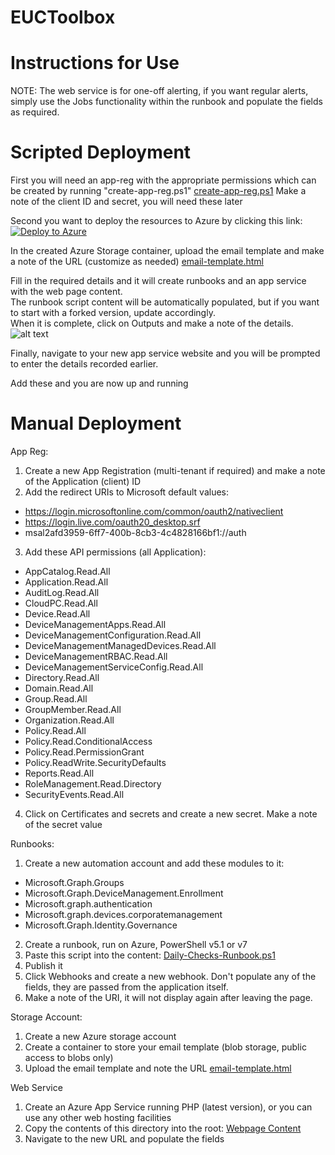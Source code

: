 # EUCToolbox
# Instructions for Use

NOTE: The web service is for one-off alerting, if you want regular alerts, simply use the Jobs functionality within the runbook and populate the fields as required.  



# Scripted Deployment

First you will need an app-reg with the appropriate permissions which can be created by running "create-app-reg.ps1"
[create-app-reg.ps1](https://raw.githubusercontent.com/andrew-s-taylor/EUCToolbox/main/Daily-Checks/Install%20Scripts/create-app-reg.ps1)
  Make a note of the client ID and secret, you will need these later

Second you want to deploy the resources to Azure by clicking this link:
[![Deploy to Azure](https://aka.ms/deploytoazurebutton)](https://portal.azure.com/#create/Microsoft.Template/uri/https%3A%2F%2Fraw.githubusercontent.com%2Fandrew-s-taylor%2FEUCToolbox%2Fmain%2FDaily-Checks%2FInstall%2520Scripts%2Farm-template.json)  

In the created Azure Storage container, upload the email template and make a note of the URL (customize as needed)
[email-template.html](https://raw.githubusercontent.com/andrew-s-taylor/EUCToolbox/main/Daily-Checks/Email%20Template/email-template.html)

Fill in the required details and it will create runbooks and an app service with the web page content.  
The runbook script content will be automatically populated, but if you want to start with a forked version, update accordingly.  
When it is complete, click on Outputs and make a note of the details.  
![alt text](https://euctoolbox.com/images/outputs-image.jpg)  

Finally, navigate to your new app service website and you will be prompted to enter the details recorded earlier.  


Add these and you are now up and running

# Manual Deployment

App Reg:
1) Create a new App Registration (multi-tenant if required) and make a note of the Application (client) ID
2) Add the redirect URIs to Microsoft default values:
- https://login.microsoftonline.com/common/oauth2/nativeclient
- https://login.live.com/oauth20_desktop.srf
- msal2afd3959-6ff7-400b-8cb3-4c4828166bf1://auth
3) Add these API permissions (all Application):
- AppCatalog.Read.All
- Application.Read.All
- AuditLog.Read.All
- CloudPC.Read.All
- Device.Read.All
- DeviceManagementApps.Read.All
- DeviceManagementConfiguration.Read.All
- DeviceManagementManagedDevices.Read.All
- DeviceManagementRBAC.Read.All
- DeviceManagementServiceConfig.Read.All
- Directory.Read.All
- Domain.Read.All
- Group.Read.All
- GroupMember.Read.All
- Organization.Read.All
- Policy.Read.All
- Policy.Read.ConditionalAccess
- Policy.Read.PermissionGrant
- Policy.ReadWrite.SecurityDefaults
- Reports.Read.All
- RoleManagement.Read.Directory
- SecurityEvents.Read.All
4) Click on Certificates and secrets and create a new secret.  Make a note of the secret value

Runbooks:
1) Create a new automation account and add these modules to it:
 - Microsoft.Graph.Groups
 - Microsoft.Graph.DeviceManagement.Enrollment
 - Microsoft.graph.authentication
 - Microsoft.graph.devices.corporatemanagement
 - Microsoft.Graph.Identity.Governance
2) Create a runbook, run on Azure, PowerShell v5.1 or v7
3) Paste this script into the content:
[Daily-Checks-Runbook.ps1](https://raw.githubusercontent.com/andrew-s-taylor/EUCToolbox/main/Daily-Checks/Runbook%20Script/Daily-Checks-Runbook.ps1)
4) Publish it
5) Click Webhooks and create a new webhook.  Don't populate any of the fields, they are passed from the application itself.
6) Make a note of the URI, it will not display again after leaving the page.

Storage Account:
1) Create a new Azure storage account
2) Create a container to store your email template (blob storage, public access to blobs only)
3) Upload the email template and note the URL
[email-template.html](https://raw.githubusercontent.com/andrew-s-taylor/EUCToolbox/main/Daily-Checks/Email%20Template/email-template.html)


Web Service
1) Create an Azure App Service running PHP (latest version), or you can use any other web hosting facilities
2) Copy the contents of this directory into the root:
[Webpage Content](https://github.com/andrew-s-taylor/EUCToolbox/tree/main/Daily-Checks/Webpage%20Content)
3) Navigate to the new URL and populate the fields
